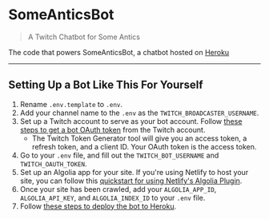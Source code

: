 # SomeAnticsBot

> A Twitch Chatbot for Some Antics

The code that powers SomeAnticsBot, a chatbot hosted on [Heroku](https://heroku.com)

---

## Setting Up a Bot Like This For Yourself

1. Rename `.env.template` to `.env`.
1. Add your channel name to the `.env` as the `TWITCH_BROADCASTER_USERNAME`.
1. Set up a Twitch account to serve as your bot account. Follow [these steps to get a bot OAuth token](https://spacejelly.dev/posts/how-to-create-a-twitch-chat-bot-with-node-js-tmi-js-heroku/#step-2-responding-to-twitch-chat-commands-with-tmijs) from the Twitch account.
	- The Twitch Token Generator tool will give you an access token, a refresh token, and a client ID. Your OAuth token is the access token.
1. Go to your `.env` file, and fill out the `TWITCH_BOT_USERNAME` and `TWITCH_OAUTH_TOKEN`.
1. Set up an Algolia app for your site. If you're using Netlify to host your site, you can follow this [quickstart for using Netlify's Algolia Plugin](https://www.algolia.com/doc/tools/crawler/netlify-plugin/quick-start/).
1. Once your site has been crawled, add your `ALGOLIA_APP_ID`, `ALGOLIA_API_KEY`, and
`ALGOLIA_INDEX_ID` to your `.env` file.
1. Follow [these steps to deploy the bot to Heroku](https://spacejelly.dev/posts/how-to-create-a-twitch-chat-bot-with-node-js-tmi-js-heroku/#step-4-deploying-a-twitch-chat-bot-to-heroku).